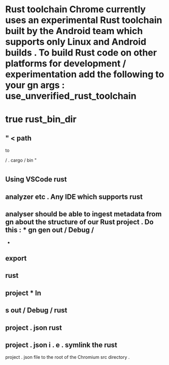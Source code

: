 #
Rust
toolchain
Chrome
currently
uses
an
experimental
Rust
toolchain
built
by
the
Android
team
which
supports
only
Linux
and
Android
builds
.
To
build
Rust
code
on
other
platforms
for
development
/
experimentation
add
the
following
to
your
gn
args
:
use_unverified_rust_toolchain
=
true
rust_bin_dir
=
"
<
path
-
to
>
/
.
cargo
/
bin
"
#
#
Using
VSCode
rust
-
analyzer
etc
.
Any
IDE
which
supports
rust
-
analyser
should
be
able
to
ingest
metadata
from
gn
about
the
structure
of
our
Rust
project
.
Do
this
:
*
gn
gen
out
/
Debug
/
-
-
export
-
rust
-
project
*
ln
-
s
out
/
Debug
/
rust
-
project
.
json
rust
-
project
.
json
i
.
e
.
symlink
the
rust
-
project
.
json
file
to
the
root
of
the
Chromium
src
directory
.
